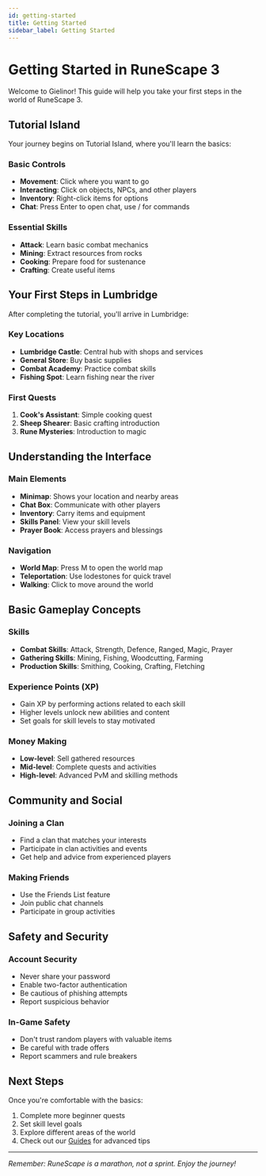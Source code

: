 ```yaml
---
id: getting-started
title: Getting Started
sidebar_label: Getting Started
---
```


# Getting Started in RuneScape 3

Welcome to Gielinor! This guide will help you take your first steps in the world of RuneScape 3.

## Tutorial Island

Your journey begins on Tutorial Island, where you'll learn the basics:

### Basic Controls
- **Movement**: Click where you want to go
- **Interacting**: Click on objects, NPCs, and other players
- **Inventory**: Right-click items for options
- **Chat**: Press Enter to open chat, use / for commands

### Essential Skills
- **Attack**: Learn basic combat mechanics
- **Mining**: Extract resources from rocks
- **Cooking**: Prepare food for sustenance
- **Crafting**: Create useful items

## Your First Steps in Lumbridge

After completing the tutorial, you'll arrive in Lumbridge:

### Key Locations
- **Lumbridge Castle**: Central hub with shops and services
- **General Store**: Buy basic supplies
- **Combat Academy**: Practice combat skills
- **Fishing Spot**: Learn fishing near the river

### First Quests
1. **Cook's Assistant**: Simple cooking quest
2. **Sheep Shearer**: Basic crafting introduction
3. **Rune Mysteries**: Introduction to magic

## Understanding the Interface

### Main Elements
- **Minimap**: Shows your location and nearby areas
- **Chat Box**: Communicate with other players
- **Inventory**: Carry items and equipment
- **Skills Panel**: View your skill levels
- **Prayer Book**: Access prayers and blessings

### Navigation
- **World Map**: Press M to open the world map
- **Teleportation**: Use lodestones for quick travel
- **Walking**: Click to move around the world

## Basic Gameplay Concepts

### Skills
- **Combat Skills**: Attack, Strength, Defence, Ranged, Magic, Prayer
- **Gathering Skills**: Mining, Fishing, Woodcutting, Farming
- **Production Skills**: Smithing, Cooking, Crafting, Fletching

### Experience Points (XP)
- Gain XP by performing actions related to each skill
- Higher levels unlock new abilities and content
- Set goals for skill levels to stay motivated

### Money Making
- **Low-level**: Sell gathered resources
- **Mid-level**: Complete quests and activities
- **High-level**: Advanced PvM and skilling methods

## Community and Social

### Joining a Clan
- Find a clan that matches your interests
- Participate in clan activities and events
- Get help and advice from experienced players

### Making Friends
- Use the Friends List feature
- Join public chat channels
- Participate in group activities

## Safety and Security

### Account Security
- Never share your password
- Enable two-factor authentication
- Be cautious of phishing attempts
- Report suspicious behavior

### In-Game Safety
- Don't trust random players with valuable items
- Be careful with trade offers
- Report scammers and rule breakers

## Next Steps

Once you're comfortable with the basics:
1. Complete more beginner quests
2. Set skill level goals
3. Explore different areas of the world
4. Check out our [Guides](../guides/) for advanced tips

---

*Remember: RuneScape is a marathon, not a sprint. Enjoy the journey!*
